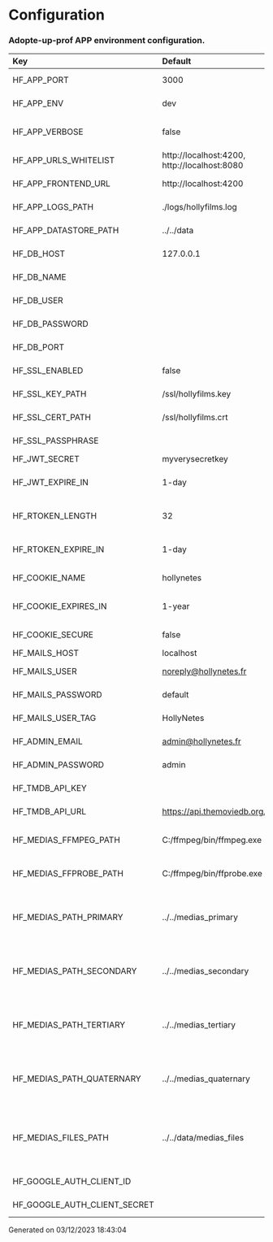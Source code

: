 
# Configuration
### Adopte-up-prof APP environment configuration.
  
| Key | Default | Description | Validators | Protected |
|:--- | :--- | :--- | :--- | :---|
| HF_APP_PORT | 3000 | Port to listen on | isPortNumber | No |
| HF_APP_ENV | dev | Environment to run in | isEnum | No |
| HF_APP_VERBOSE | false | Enable debug mode | isBoolean | No |
| HF_APP_URLS_WHITELIST | http://localhost:4200, http://localhost:8080 | List of urls to proxy | isUrlArray | No |
| HF_APP_FRONTEND_URL | http://localhost:4200 | Path of the frontend | isString | No |
| HF_APP_LOGS_PATH | ./logs/hollyfilms.log | Path of the logs | isString | No |
| HF_APP_DATASTORE_PATH | ../../data | Path of misc files | isString | No |
| HF_DB_HOST | 127.0.0.1 | Database host | isString | Yes |
| HF_DB_NAME |  | Database name |  | No |
| HF_DB_USER |  | Database user |  | Yes |
| HF_DB_PASSWORD |  | Database password |  | Yes |
| HF_DB_PORT |  | Database port |  | No |
| HF_SSL_ENABLED | false | Is database ssl enabled | isBoolean | No |
| HF_SSL_KEY_PATH | /ssl/hollyfilms.key | SSL key path | isString | No |
| HF_SSL_CERT_PATH | /ssl/hollyfilms.crt | SSL cert path | isString | No |
| HF_SSL_PASSPHRASE |  | SSL cert pass | isString | Yes |
| HF_JWT_SECRET | myverysecretkey | JWT secret | isString | Yes |
| HF_JWT_EXPIRE_IN | 1-day | JWT expiration time | isValidPeriod, isString | No |
| HF_RTOKEN_LENGTH | 32 | RToken expiration time | isNumber | No |
| HF_RTOKEN_EXPIRE_IN | 1-day | RToken expiration time | isValidPeriod, isString | No |
| HF_COOKIE_NAME | hollynetes | Cookie name | isString | No |
| HF_COOKIE_EXPIRES_IN | 1-year | Cookie expiration time | isValidPeriod, isString | No |
| HF_COOKIE_SECURE | false | Cookie secure | isBoolean | No |
| HF_MAILS_HOST | localhost | Mail host | isString | No |
| HF_MAILS_USER | noreply@hollynetes.fr | Mail user | isEmail, isString | No |
| HF_MAILS_PASSWORD | default | Mail password | isString | Yes |
| HF_MAILS_USER_TAG | HollyNetes | Mail user tag | isString | No |
| HF_ADMIN_EMAIL | admin@hollynetes.fr | Admin email | isEmail, isString | No |
| HF_ADMIN_PASSWORD | admin | Admin password | isString | Yes |
| HF_TMDB_API_KEY |  | TMBD api key | isString | Yes |
| HF_TMDB_API_URL | https://api.themoviedb.org/3 | TMBD api url | isString | No |
| HF_MEDIAS_FFMPEG_PATH | C:/ffmpeg/bin/ffmpeg.exe | Path of the ffmpeg executable | isString | No |
| HF_MEDIAS_FFPROBE_PATH | C:/ffmpeg/bin/ffprobe.exe | Path of the ffprobe executable | isString | No |
| HF_MEDIAS_PATH_PRIMARY | ../../medias_primary | Path where the videos will be stored as primary | isString | No |
| HF_MEDIAS_PATH_SECONDARY | ../../medias_secondary | Path where the videos will be stored as secondary | isString | No |
| HF_MEDIAS_PATH_TERTIARY | ../../medias_tertiary | Path where the videos will be stored as tertiary | isString | No |
| HF_MEDIAS_PATH_QUATERNARY | ../../medias_quaternary | Path where the videos will be stored as quaternary | isString | No |
| HF_MEDIAS_FILES_PATH | ../../data/medias_files | Path where the videos files are stored before upload | isString | No |
| HF_GOOGLE_AUTH_CLIENT_ID |  | OAuth client id | isString | No |
| HF_GOOGLE_AUTH_CLIENT_SECRET |  | OAuth client secret | isString | Yes |

Generated on 03/12/2023 18:43:04